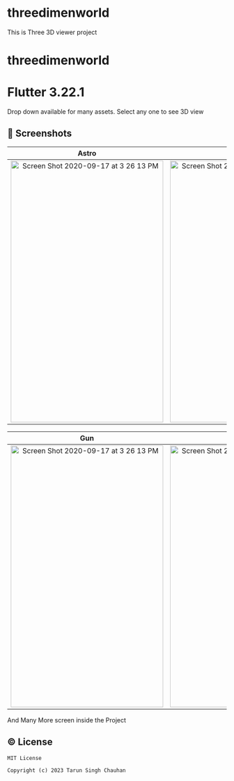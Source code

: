 # threedimenworld


This is Three 3D viewer project

# threedimenworld
# Flutter 3.22.1

Drop down available for many assets. Select any one to see 3D view

## 📱 Screenshots


| Astro                                              |                                                   Buildozer                                      |
|:----------------------------------------------------------------------------------------------------------------------:|:--------------------------------------------------------------------------------------------------------------:|
| <img width="350" height="600" alt="Screen Shot 2020-09-17 at 3 26 13 PM" src="https://github.com/tarunchauhan97/threedimenworld/assets/30916033/a14f1df1-dd95-401f-a6cb-6d45383b8619">|<img width="350" height="600" alt="Screen Shot 2020-09-17 at 3 35 48 PM" src="https://github.com/tarunchauhan97/threedimenworld/assets/30916033/ad381de2-7660-49fd-a826-ed69a403c9a8">|



|  Gun                                        |                                                   Building                                  |
|:----------------------------------------------------------------------------------------------------------------------:|:--------------------------------------------------------------------------------------------------------------:|
| <img width="350" height="600" alt="Screen Shot 2020-09-17 at 3 26 13 PM" src="https://github.com/tarunchauhan97/threedimenworld/assets/30916033/99467445-4be1-49c2-8feb-1a803413bb19">|<img width="350" height="600" alt="Screen Shot 2020-09-17 at 3 35 48 PM" src="https://github.com/tarunchauhan97/threedimenworld/assets/30916033/90e7e1a7-eaaf-4b31-a39a-9971703c3f30">|



And Many More screen inside the Project

## © License 

```
MIT License

Copyright (c) 2023 Tarun Singh Chauhan
